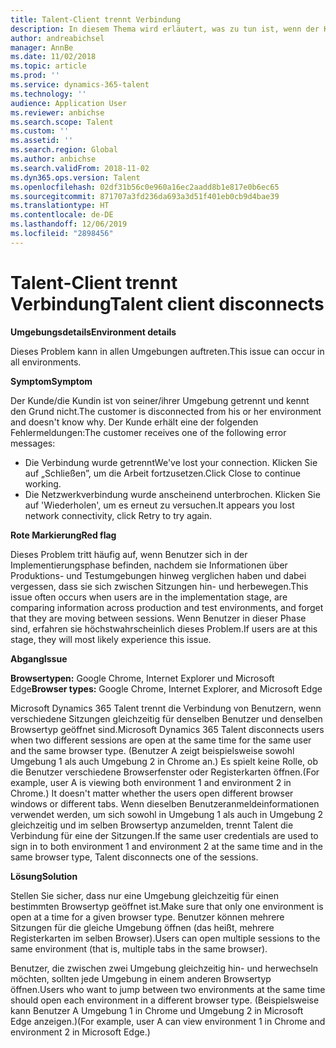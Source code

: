 ```yaml
---
title: Talent-Client trennt Verbindung
description: In diesem Thema wird erläutert, was zu tun ist, wenn der Kunde/die Kundin von seiner/ihrer Umgebung getrennt ist und den Grund nicht kennt.
author: andreabichsel
manager: AnnBe
ms.date: 11/02/2018
ms.topic: article
ms.prod: ''
ms.service: dynamics-365-talent
ms.technology: ''
audience: Application User
ms.reviewer: anbichse
ms.search.scope: Talent
ms.custom: ''
ms.assetid: ''
ms.search.region: Global
ms.author: anbichse
ms.search.validFrom: 2018-11-02
ms.dyn365.ops.version: Talent
ms.openlocfilehash: 02df31b56c0e960a16ec2aadd8b1e817e0b6ec65
ms.sourcegitcommit: 871707a3fd236da693a3d51f401eb0cb9d4bae39
ms.translationtype: HT
ms.contentlocale: de-DE
ms.lasthandoff: 12/06/2019
ms.locfileid: "2898456"
---
```

# <a name="talent-client-disconnects"></a><span data-ttu-id="f3742-103">Talent-Client trennt Verbindung</span><span class="sxs-lookup"><span data-stu-id="f3742-103">Talent client disconnects</span></span>

<span data-ttu-id="f3742-104">**Umgebungsdetails**</span><span class="sxs-lookup"><span data-stu-id="f3742-104">**Environment details**</span></span> 

<span data-ttu-id="f3742-105">Dieses Problem kann in allen Umgebungen auftreten.</span><span class="sxs-lookup"><span data-stu-id="f3742-105">This issue can occur in all environments.</span></span>
 
<span data-ttu-id="f3742-106">**Symptom**</span><span class="sxs-lookup"><span data-stu-id="f3742-106">**Symptom**</span></span> 

<span data-ttu-id="f3742-107">Der Kunde/die Kundin ist von seiner/ihrer Umgebung getrennt und kennt den Grund nicht.</span><span class="sxs-lookup"><span data-stu-id="f3742-107">The customer is disconnected from his or her environment and doesn't know why.</span></span> <span data-ttu-id="f3742-108">Der Kunde erhält eine der folgenden Fehlermeldungen:</span><span class="sxs-lookup"><span data-stu-id="f3742-108">The customer receives one of the following error messages:</span></span>

- <span data-ttu-id="f3742-109">Die Verbindung wurde getrennt</span><span class="sxs-lookup"><span data-stu-id="f3742-109">We've lost your connection.</span></span> <span data-ttu-id="f3742-110">Klicken Sie auf „Schließen”, um die Arbeit fortzusetzen.</span><span class="sxs-lookup"><span data-stu-id="f3742-110">Click Close to continue working.</span></span>
- <span data-ttu-id="f3742-111">Die Netzwerkverbindung wurde anscheinend unterbrochen. Klicken Sie auf 'Wiederholen', um es erneut zu versuchen.</span><span class="sxs-lookup"><span data-stu-id="f3742-111">It appears you lost network connectivity, click Retry to try again.</span></span>

<span data-ttu-id="f3742-112">**Rote Markierung**</span><span class="sxs-lookup"><span data-stu-id="f3742-112">**Red flag**</span></span>

<span data-ttu-id="f3742-113">Dieses Problem tritt häufig auf, wenn Benutzer sich in der Implementierungsphase befinden, nachdem sie Informationen über Produktions- und Testumgebungen hinweg verglichen haben und dabei vergessen, dass sie sich zwischen Sitzungen hin- und herbewegen.</span><span class="sxs-lookup"><span data-stu-id="f3742-113">This issue often occurs when users are in the implementation stage, are comparing information across production and test environments, and forget that they are moving between sessions.</span></span> <span data-ttu-id="f3742-114">Wenn Benutzer in dieser Phase sind, erfahren sie höchstwahrscheinlich dieses Problem.</span><span class="sxs-lookup"><span data-stu-id="f3742-114">If users are at this stage, they will most likely experience this issue.</span></span>

<span data-ttu-id="f3742-115">**Abgang**</span><span class="sxs-lookup"><span data-stu-id="f3742-115">**Issue**</span></span> 

<span data-ttu-id="f3742-116">**Browsertypen:** Google Chrome, Internet Explorer und Microsoft Edge</span><span class="sxs-lookup"><span data-stu-id="f3742-116">**Browser types:** Google Chrome, Internet Explorer, and Microsoft Edge</span></span>

<span data-ttu-id="f3742-117">Microsoft Dynamics 365 Talent trennt die Verbindung von Benutzern, wenn verschiedene Sitzungen gleichzeitig für denselben Benutzer und denselben Browsertyp geöffnet sind.</span><span class="sxs-lookup"><span data-stu-id="f3742-117">Microsoft Dynamics 365 Talent disconnects users when two different sessions are open at the same time for the same user and the same browser type.</span></span> <span data-ttu-id="f3742-118">(Benutzer A zeigt beispielsweise sowohl Umgebung 1 als auch Umgebung 2 in Chrome an.) Es spielt keine Rolle, ob die Benutzer verschiedene Browserfenster oder Registerkarten öffnen.</span><span class="sxs-lookup"><span data-stu-id="f3742-118">(For example, user A is viewing both environment 1 and environment 2 in Chrome.) It doesn't matter whether the users open different browser windows or different tabs.</span></span> <span data-ttu-id="f3742-119">Wenn dieselben Benutzeranmeldeinformationen verwendet werden, um sich sowohl in Umgebung 1 als auch in Umgebung 2 gleichzeitig und im selben Browsertyp anzumelden, trennt Talent die Verbindung für eine der Sitzungen.</span><span class="sxs-lookup"><span data-stu-id="f3742-119">If the same user credentials are used to sign in to both environment 1 and environment 2 at the same time and in the same browser type, Talent disconnects one of the sessions.</span></span>

<span data-ttu-id="f3742-120">**Lösung**</span><span class="sxs-lookup"><span data-stu-id="f3742-120">**Solution**</span></span>

<span data-ttu-id="f3742-121">Stellen Sie sicher, dass nur eine Umgebung gleichzeitig für einen bestimmten Browsertyp geöffnet ist.</span><span class="sxs-lookup"><span data-stu-id="f3742-121">Make sure that only one environment is open at a time for a given browser type.</span></span> <span data-ttu-id="f3742-122">Benutzer können mehrere Sitzungen für die gleiche Umgebung öffnen (das heißt, mehrere Registerkarten im selben Browser).</span><span class="sxs-lookup"><span data-stu-id="f3742-122">Users can open multiple sessions to the same environment (that is, multiple tabs in the same browser).</span></span>

<span data-ttu-id="f3742-123">Benutzer, die zwischen zwei Umgebung gleichzeitig hin- und herwechseln möchten, sollten jede Umgebung in einem anderen Browsertyp öffnen.</span><span class="sxs-lookup"><span data-stu-id="f3742-123">Users who want to jump between two environments at the same time should open each environment in a different browser type.</span></span> <span data-ttu-id="f3742-124">(Beispielsweise kann Benutzer A Umgebung 1 in Chrome und Umgebung 2 in Microsoft Edge anzeigen.)</span><span class="sxs-lookup"><span data-stu-id="f3742-124">(For example, user A can view environment 1 in Chrome and environment 2 in Microsoft Edge.)</span></span>
